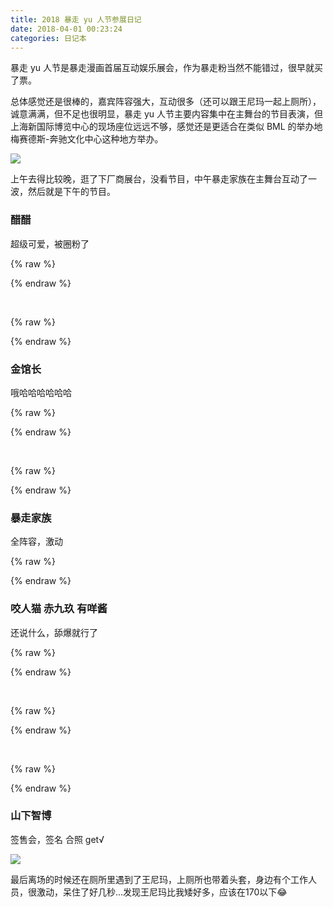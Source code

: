 ```yaml
---
title: 2018 暴走 yu 人节参展日记
date: 2018-04-01 00:23:24
categories: 日记本
---
```

暴走 yu 人节是暴走漫画首届互动娱乐展会，作为暴走粉当然不能错过，很早就买了票。

总体感觉还是很棒的，嘉宾阵容强大，互动很多（还可以跟王尼玛一起上厕所），诚意满满，但不足也很明显，暴走 yu 人节主要内容集中在主舞台的节目表演，但上海新国际博览中心的现场座位远远不够，感觉还是更适合在类似 BML 的举办地梅赛德斯-奔驰文化中心这种地方举办。

<!--more-->

![](/images/bz1.jpg)

上午去得比较晚，逛了下厂商展台，没看节目，中午暴走家族在主舞台互动了一波，然后就是下午的节目。

### 醋醋

超级可爱，被圈粉了

{% raw %}
<div class="dplayer" id="dplayer-bz-1"></div>
<script>
$(function () {
    var dp = new DPlayer({
        container: document.getElementById('dplayer-bz-1'),
        preload: 'metadata',
        video:{
            url: 'https://dplayer.b0.upaiyun.com/bz/1.mp4',
        },
        danmaku:{
            id: 'diygodme-bz-1',
            api: 'https://api.prprpr.me/dplayer/'
        }
    });
    window.dplayers || (window.dplayers = []);
    window.dplayers.push(dp);
});
</script>
{% endraw %}

&nbsp;

{% raw %}
<div class="dplayer" id="dplayer-bz-2"></div>
<script>
$(function () {
    var dp = new DPlayer({
        container: document.getElementById('dplayer-bz-2'),
        preload: 'metadata',
        video:{
            url: 'https://dplayer.b0.upaiyun.com/bz/2.mp4',
        },
        danmaku:{
            id: 'diygodme-bz-2',
            api: 'https://api.prprpr.me/dplayer/'
        }
    });
    window.dplayers || (window.dplayers = []);
    window.dplayers.push(dp);
});
</script>
{% endraw %}

### 金馆长

哦哈哈哈哈哈哈

{% raw %}
<div class="dplayer" id="dplayer-bz-3"></div>
<script>
$(function () {
    var dp = new DPlayer({
        container: document.getElementById('dplayer-bz-3'),
        preload: 'metadata',
        video:{
            url: 'https://dplayer.b0.upaiyun.com/bz/3.mp4',
        },
        danmaku:{
            id: 'diygodme-bz-3',
            api: 'https://api.prprpr.me/dplayer/'
        }
    });
    window.dplayers || (window.dplayers = []);
    window.dplayers.push(dp);
});
</script>
{% endraw %}

&nbsp;

{% raw %}
<div class="dplayer" id="dplayer-bz-4"></div>
<script>
$(function () {
    var dp = new DPlayer({
        container: document.getElementById('dplayer-bz-4'),
        preload: 'metadata',
        video:{
            url: 'https://dplayer.b0.upaiyun.com/bz/4.mp4',
        },
        danmaku:{
            id: 'diygodme-bz-4',
            api: 'https://api.prprpr.me/dplayer/'
        }
    });
    window.dplayers || (window.dplayers = []);
    window.dplayers.push(dp);
});
</script>
{% endraw %}

### 暴走家族

全阵容，激动

{% raw %}
<div class="dplayer" id="dplayer-bz-5"></div>
<script>
$(function () {
    var dp = new DPlayer({
        container: document.getElementById('dplayer-bz-5'),
        preload: 'metadata',
        video:{
            url: 'https://dplayer.b0.upaiyun.com/bz/5.mp4',
        },
        danmaku:{
            id: 'diygodme-bz-5',
            api: 'https://api.prprpr.me/dplayer/'
        }
    });
    window.dplayers || (window.dplayers = []);
    window.dplayers.push(dp);
});
</script>
{% endraw %}

### 咬人猫 赤九玖 有咩酱

还说什么，舔爆就行了

{% raw %}
<div class="dplayer" id="dplayer-bz-6"></div>
<script>
$(function () {
    var dp = new DPlayer({
        container: document.getElementById('dplayer-bz-6'),
        preload: 'metadata',
        video:{
            url: 'https://dplayer.b0.upaiyun.com/bz/6.mp4',
        },
        danmaku:{
            id: 'diygodme-bz-6',
            api: 'https://api.prprpr.me/dplayer/'
        }
    });
    window.dplayers || (window.dplayers = []);
    window.dplayers.push(dp);
});
</script>
{% endraw %}

&nbsp;

{% raw %}
<div class="dplayer" id="dplayer-bz-7"></div>
<script>
$(function () {
    var dp = new DPlayer({
        container: document.getElementById('dplayer-bz-7'),
        preload: 'metadata',
        video:{
            url: 'https://dplayer.b0.upaiyun.com/bz/7.mp4',
        },
        danmaku:{
            id: 'diygodme-bz-7',
            api: 'https://api.prprpr.me/dplayer/'
        }
    });
    window.dplayers || (window.dplayers = []);
    window.dplayers.push(dp);
});
</script>
{% endraw %}

&nbsp;

{% raw %}
<div class="dplayer" id="dplayer-bz-8"></div>
<script>
$(function () {
    var dp = new DPlayer({
        container: document.getElementById('dplayer-bz-8'),
        preload: 'metadata',
        video:{
            url: 'https://dplayer.b0.upaiyun.com/bz/8.mp4',
        },
        danmaku:{
            id: 'diygodme-bz-8',
            api: 'https://api.prprpr.me/dplayer/'
        }
    });
    window.dplayers || (window.dplayers = []);
    window.dplayers.push(dp);
});
</script>
{% endraw %}

### 山下智博

签售会，签名 合照 get√

![](/images/bz2.jpg)

最后离场的时候还在厕所里遇到了王尼玛，上厕所也带着头套，身边有个工作人员，很激动，呆住了好几秒...发现王尼玛比我矮好多，应该在170以下😂